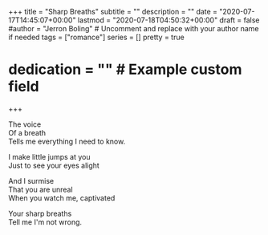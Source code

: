 +++
title = "Sharp Breaths"
subtitle = ""
description = ""
date = "2020-07-17T14:45:07+00:00"
lastmod = "2020-07-18T04:50:32+00:00"
draft = false
#author = "Jerron Boling" # Uncomment and replace with your author name if needed
tags = ["romance"]
series = []
pretty = true
# dedication = "" # Example custom field
+++

The voice   
Of a breath  
Tells me everything I need to know. 

I make little jumps at you   
Just to see your eyes alight 

And I surmise   
That you are unreal  
When you watch me, captivated

Your sharp breaths  
Tell me I'm not wrong. 


